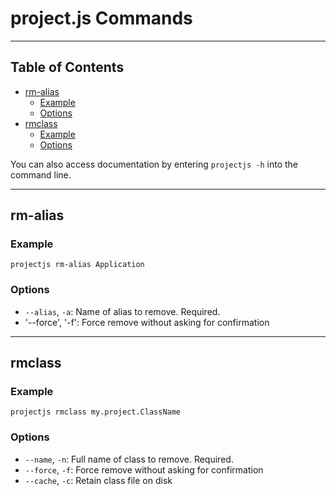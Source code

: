 # project.js Commands
---------------------

## Table of Contents
* [rm-alias](#rm-alias)
  * [Example](#rm-alias-example)
  * [Options](#rm-alias-options)
* [rmclass](#rmclass)
  * [Example](#rmclass-example)
  * [Options](#rmclass-options)

You can also access documentation by entering `projectjs -h` into the command line.

---

## rm-alias
<a name="rm-alias-example"></a>
### Example
```shell
projectjs rm-alias Application
```
<a name="rm-alias-options"></a>
### Options
* `--alias`, `-a`: Name of alias to remove. Required.
* '--force', '-f': Force remove without asking for confirmation

---

## rmclass
<a name="rmclass-example"></a>
### Example
```shell
projectjs rmclass my.project.ClassName
```
<a name="rmclass-options"></a>
### Options
* `--name`, `-n`: Full name of class to remove. Required.
* `--force`, `-f`: Force remove without asking for confirmation
* `--cache`, `-c`: Retain class file on disk
